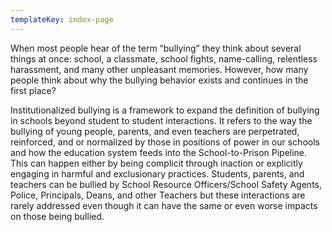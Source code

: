 ```yaml
---
templateKey: index-page
---
```

When most people hear of the term “bullying” they think about several things at once: school, a classmate, school fights, name-calling, relentless harassment, and many other unpleasant memories. However, how many people think about why the bullying behavior exists and continues in the first place?

Institutionalized bullying is a framework to expand the definition of bullying in schools beyond student to student interactions. It refers to the way the bullying of young people, parents, and even teachers are perpetrated, reinforced, and or normalized by those in positions of power in our schools and how the education system feeds into the School-to-Prison Pipeline. This can happen either by being complicit through inaction or explicitly engaging in harmful and exclusionary practices. Students, parents, and teachers can be bullied by School Resource Officers/School Safety Agents, Police, Principals, Deans, and other Teachers but these interactions are rarely addressed even though it can have the same or even worse impacts on those being bullied.
